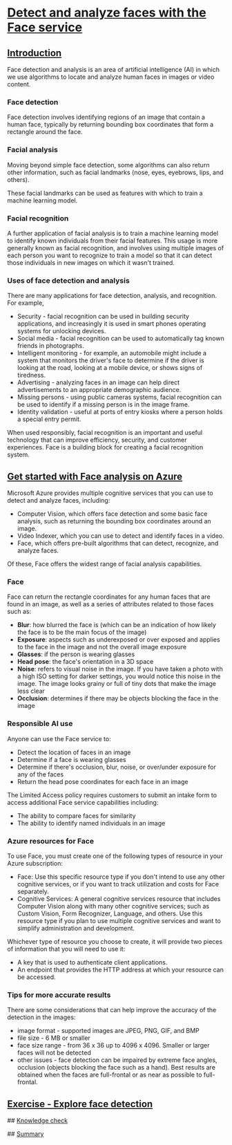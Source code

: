 # [Detect and analyze faces with the Face service](https://learn.microsoft.com/en-gb/training/modules/detect-analyze-faces/)

## [Introduction](https://learn.microsoft.com/en-gb/training/modules/detect-analyze-faces/1-introduction)

Face detection and analysis is an area of artificial intelligence (AI) in which we use algorithms to locate and analyze human faces in images or video content.

### Face detection

Face detection involves identifying regions of an image that contain a human face, typically by returning bounding box coordinates that form a rectangle around the face.

### Facial analysis

Moving beyond simple face detection, some algorithms can also return other information, such as facial landmarks (nose, eyes, eyebrows, lips, and others).

These facial landmarks can be used as features with which to train a machine learning model.

### Facial recognition

A further application of facial analysis is to train a machine learning model to identify known individuals from their facial features. This usage is more generally known as facial recognition, and involves using multiple images of each person you want to recognize to train a model so that it can detect those individuals in new images on which it wasn't trained.

### Uses of face detection and analysis

There are many applications for face detection, analysis, and recognition. For example,

- Security - facial recognition can be used in building security applications, and increasingly it is used in smart phones operating systems for unlocking devices.
- Social media - facial recognition can be used to automatically tag known friends in photographs.
- Intelligent monitoring - for example, an automobile might include a system that monitors the driver's face to determine if the driver is looking at the road, looking at a mobile device, or shows signs of tiredness.
- Advertising - analyzing faces in an image can help direct advertisements to an appropriate demographic audience.
- Missing persons - using public cameras systems, facial recognition can be used to identify if a missing person is in the image frame.
- Identity validation - useful at ports of entry kiosks where a person holds a special entry permit.

When used responsibly, facial recognition is an important and useful technology that can improve efficiency, security, and customer experiences. Face is a building block for creating a facial recognition system.

## [Get started with Face analysis on Azure](https://learn.microsoft.com/en-gb/training/modules/detect-analyze-faces/2-face-analysis-azure)

Microsoft Azure provides multiple cognitive services that you can use to detect and analyze faces, including:

- Computer Vision, which offers face detection and some basic face analysis, such as returning the bounding box coordinates around an image.
- Video Indexer, which you can use to detect and identify faces in a video.
- Face, which offers pre-built algorithms that can detect, recognize, and analyze faces.

Of these, Face offers the widest range of facial analysis capabilities.

### Face

Face can return the rectangle coordinates for any human faces that are found in an image, as well as a series of attributes related to those faces such as:

- **Blur**: how blurred the face is (which can be an indication of how likely the face is to be the main focus of the image)
- **Exposure**: aspects such as underexposed or over exposed and applies to the face in the image and not the overall image exposure
- **Glasses**: if the person is wearing glasses
- **Head pose**: the face's orientation in a 3D space
- **Noise**: refers to visual noise in the image. If you have taken a photo with a high ISO setting for darker settings, you would notice this noise in the image. The image looks grainy or full of tiny dots that make the image less clear
- **Occlusion**: determines if there may be objects blocking the face in the image

### Responsible AI use

Anyone can use the Face service to:

- Detect the location of faces in an image
- Determine if a face is wearing glasses
- Determine if there's occlusion, blur, noise, or over/under exposure for any of the faces
- Return the head pose coordinates for each face in an image

The Limited Access policy requires customers to submit an intake form to access additional Face service capabilities including:

- The ability to compare faces for similarity
- The ability to identify named individuals in an image

### Azure resources for Face

To use Face, you must create one of the following types of resource in your Azure subscription:

- Face: Use this specific resource type if you don't intend to use any other cognitive services, or if you want to track utilization and costs for Face separately.
- Cognitive Services: A general cognitive services resource that includes Computer Vision along with many other cognitive services; such as Custom Vision, Form Recognizer, Language, and others. Use this resource type if you plan to use multiple cognitive services and want to simplify administration and development.

Whichever type of resource you choose to create, it will provide two pieces of information that you will need to use it:

- A key that is used to authenticate client applications.
- An endpoint that provides the HTTP address at which your resource can be accessed.

### Tips for more accurate results

There are some considerations that can help improve the accuracy of the detection in the images:

- image format - supported images are JPEG, PNG, GIF, and BMP
- file size - 6 MB or smaller
- face size range - from 36 x 36 up to 4096 x 4096. Smaller or larger faces will not be detected
- other issues - face detection can be impaired by extreme face angles, occlusion (objects blocking the face such as a hand). Best results are obtained when the faces are full-frontal or as near as possible to full-frontal.

## [Exercise - Explore face detection](https://learn.microsoft.com/en-gb/training/modules/detect-analyze-faces/3-create-face-solutions)

## [Knowledge check](https://learn.microsoft.com/en-gb/training/modules/detect-analyze-faces/3a-knowledge-check)

## [Summary](https://learn.microsoft.com/en-gb/training/modules/detect-analyze-faces/4-summary)